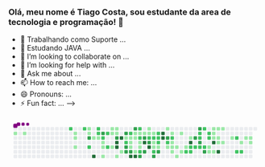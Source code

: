 ### Olá, meu nome é Tiago Costa, sou estudante da area de tecnologia e programação! 👋


- 🔭 Trabalhando como Suporte ...
- 🌱 Estudando JAVA ...
- 👯 I’m looking to collaborate on ...
- 🤔 I’m looking for help with ...
- 💬 Ask me about ...
- 📫 How to reach me: ...
- 😄 Pronouns: ...
- ⚡ Fun fact: ...
-->


<svg viewBox="-16 -32 880 192" width="880" height="192" xmlns="http://www.w3.org/2000/svg"><style>@keyframes c0{.36%{fill:var(--c1)}.38%,to{fill:var(--ce)}}@keyframes c1{.73%{fill:var(--c1)}.75%,to{fill:var(--ce)}}@keyframes c2{66.22%{fill:var(--c2)}66.24%,to{fill:var(--ce)}}@keyframes c3{2.77%{fill:var(--c1)}2.79%,to{fill:var(--ce)}}@keyframes c4{2.96%{fill:var(--c1)}2.98%,to{fill:var(--ce)}}@keyframes c5{3.33%{fill:var(--c1)}3.35%,to{fill:var(--ce)}}@keyframes c6{65.67%{fill:var(--c2)}65.69%,to{fill:var(--ce)}}@keyframes c7{9.45%{fill:var(--c1)}9.47%,to{fill:var(--ce)}}@keyframes c8{9.64%{fill:var(--c1)}9.66%,to{fill:var(--ce)}}@keyframes c9{76.98%{fill:var(--c3)}77%,to{fill:var(--ce)}}@keyframes ca{67.71%{fill:var(--c2)}67.73%,to{fill:var(--ce)}}@keyframes cb{4.44%{fill:var(--c1)}4.46%,to{fill:var(--ce)}}@keyframes cc{95.35%{fill:var(--c4)}95.37%,to{fill:var(--ce)}}@keyframes cd{65.11%{fill:var(--c2)}65.13%,to{fill:var(--ce)}}@keyframes ce{64.93%{fill:var(--c2)}64.95%,to{fill:var(--ce)}}@keyframes cf{4.63%{fill:var(--c1)}4.65%,to{fill:var(--ce)}}@keyframes cg{76.24%{fill:var(--c3)}76.26%,to{fill:var(--ce)}}@keyframes ch{64.55%{fill:var(--c2)}64.57%,to{fill:var(--ce)}}@keyframes ci{5%{fill:var(--c1)}5.02%,to{fill:var(--ce)}}@keyframes cj{5.18%{fill:var(--c1)}5.2%,to{fill:var(--ce)}}@keyframes ck{5.56%{fill:var(--c1)}5.58%,to{fill:var(--ce)}}@keyframes cl{64.18%{fill:var(--c2)}64.2%,to{fill:var(--ce)}}@keyframes cm{68.45%{fill:var(--c2)}68.47%,to{fill:var(--ce)}}@keyframes cn{8.15%{fill:var(--c1)}8.17%,to{fill:var(--ce)}}@keyframes co{7.6%{fill:var(--c1)}7.62%,to{fill:var(--ce)}}@keyframes cp{7.04%{fill:var(--c1)}7.06%,to{fill:var(--ce)}}@keyframes cq{7.97%{fill:var(--c1)}7.99%,to{fill:var(--ce)}}@keyframes cr{7.78%{fill:var(--c1)}7.8%,to{fill:var(--ce)}}@keyframes cs{69.19%{fill:var(--c3)}69.21%,to{fill:var(--ce)}}@keyframes ct{93.13%{fill:var(--c4)}93.15%,to{fill:var(--ce)}}@keyframes cu{92.94%{fill:var(--c4)}92.96%,to{fill:var(--ce)}}@keyframes cv{6.11%{fill:var(--c1)}6.13%,to{fill:var(--ce)}}@keyframes cw{93.5%{fill:var(--c4)}93.52%,to{fill:var(--ce)}}@keyframes cx{6.48%{fill:var(--c1)}6.5%,to{fill:var(--ce)}}@keyframes cy{69.75%{fill:var(--c3)}69.77%,to{fill:var(--ce)}}@keyframes cz{42.11%{fill:var(--c1)}42.13%,to{fill:var(--ce)}}@keyframes c10{42.29%{fill:var(--c2)}42.31%,to{fill:var(--ce)}}@keyframes c11{74.76%{fill:var(--c3)}74.78%,to{fill:var(--ce)}}@keyframes c12{74.57%{fill:var(--c3)}74.59%,to{fill:var(--ce)}}@keyframes c13{42.85%{fill:var(--c2)}42.87%,to{fill:var(--ce)}}@keyframes c14{30.79%{fill:var(--c1)}30.81%,to{fill:var(--ce)}}@keyframes c15{30.97%{fill:var(--c1)}30.99%,to{fill:var(--ce)}}@keyframes c16{31.9%{fill:var(--c1)}31.92%,to{fill:var(--ce)}}@keyframes c17{74.39%{fill:var(--c3)}74.41%,to{fill:var(--ce)}}@keyframes c18{92.01%{fill:var(--c4)}92.03%,to{fill:var(--ce)}}@keyframes c19{70.31%{fill:var(--c3)}70.33%,to{fill:var(--ce)}}@keyframes c1a{30.42%{fill:var(--c1)}30.44%,to{fill:var(--ce)}}@keyframes c1b{30.6%{fill:var(--c1)}30.62%,to{fill:var(--ce)}}@keyframes c1c{40.81%{fill:var(--c1)}40.83%,to{fill:var(--ce)}}@keyframes c1d{91.83%{fill:var(--c4)}91.85%,to{fill:var(--ce)}}@keyframes c1e{43.4%{fill:var(--c2)}43.42%,to{fill:var(--ce)}}@keyframes c1f{30.23%{fill:var(--c1)}30.25%,to{fill:var(--ce)}}@keyframes c1g{45.63%{fill:var(--c2)}45.65%,to{fill:var(--ce)}}@keyframes c1h{31.34%{fill:var(--c1)}31.36%,to{fill:var(--ce)}}@keyframes c1i{31.53%{fill:var(--c1)}31.55%,to{fill:var(--ce)}}@keyframes c1j{40.99%{fill:var(--c2)}41.01%,to{fill:var(--ce)}}@keyframes c1k{73.46%{fill:var(--c3)}73.48%,to{fill:var(--ce)}}@keyframes c1l{30.05%{fill:var(--c1)}30.07%,to{fill:var(--ce)}}@keyframes c1m{71.05%{fill:var(--c3)}71.07%,to{fill:var(--ce)}}@keyframes c1n{90.53%{fill:var(--c4)}90.55%,to{fill:var(--ce)}}@keyframes c1o{73.09%{fill:var(--c3)}73.11%,to{fill:var(--ce)}}@keyframes c1p{12.61%{fill:var(--c1)}12.63%,to{fill:var(--ce)}}@keyframes c1q{12.79%{fill:var(--c1)}12.81%,to{fill:var(--ce)}}@keyframes c1r{44.15%{fill:var(--c2)}44.17%,to{fill:var(--ce)}}@keyframes c1s{71.42%{fill:var(--c3)}71.44%,to{fill:var(--ce)}}@keyframes c1t{90.9%{fill:var(--c4)}90.92%,to{fill:var(--ce)}}@keyframes c1u{12.98%{fill:var(--c1)}13%,to{fill:var(--ce)}}@keyframes c1v{44.33%{fill:var(--c2)}44.35%,to{fill:var(--ce)}}@keyframes c1w{36.35%{fill:var(--c1)}36.37%,to{fill:var(--ce)}}@keyframes c1x{36.17%{fill:var(--c1)}36.19%,to{fill:var(--ce)}}@keyframes c1y{47.49%{fill:var(--c2)}47.51%,to{fill:var(--ce)}}@keyframes c1z{72.53%{fill:var(--c3)}72.55%,to{fill:var(--ce)}}@keyframes c20{44.7%{fill:var(--c2)}44.72%,to{fill:var(--ce)}}@keyframes c21{44.52%{fill:var(--c2)}44.54%,to{fill:var(--ce)}}@keyframes c22{36.54%{fill:var(--c2)}36.56%,to{fill:var(--ce)}}@keyframes c23{35.98%{fill:var(--c1)}36%,to{fill:var(--ce)}}@keyframes c24{72.16%{fill:var(--c3)}72.18%,to{fill:var(--ce)}}@keyframes c25{89.41%{fill:var(--c4)}89.43%,to{fill:var(--ce)}}@keyframes c26{89.23%{fill:var(--c4)}89.25%,to{fill:var(--ce)}}@keyframes c27{13.72%{fill:var(--c1)}13.74%,to{fill:var(--ce)}}@keyframes c28{80.88%{fill:var(--c3)}80.9%,to{fill:var(--ce)}}@keyframes c29{49.53%{fill:var(--c2)}49.55%,to{fill:var(--ce)}}@keyframes c2a{17.8%{fill:var(--c1)}17.82%,to{fill:var(--ce)}}@keyframes c2b{14.09%{fill:var(--c1)}14.11%,to{fill:var(--ce)}}@keyframes c2c{49.9%{fill:var(--c2)}49.92%,to{fill:var(--ce)}}@keyframes c2d{16.32%{fill:var(--c1)}16.34%,to{fill:var(--ce)}}@keyframes c2e{16.13%{fill:var(--c1)}16.15%,to{fill:var(--ce)}}@keyframes c2f{17.43%{fill:var(--c1)}17.45%,to{fill:var(--ce)}}@keyframes c2g{15.95%{fill:var(--c1)}15.97%,to{fill:var(--ce)}}@keyframes c2h{18.54%{fill:var(--c1)}18.56%,to{fill:var(--ce)}}@keyframes c2i{14.46%{fill:var(--c1)}14.48%,to{fill:var(--ce)}}@keyframes c2j{17.06%{fill:var(--c1)}17.08%,to{fill:var(--ce)}}@keyframes c2k{15.57%{fill:var(--c1)}15.59%,to{fill:var(--ce)}}@keyframes c2l{54.72%{fill:var(--c2)}54.74%,to{fill:var(--ce)}}@keyframes c2m{15.02%{fill:var(--c1)}15.04%,to{fill:var(--ce)}}@keyframes c2n{84.96%{fill:var(--c4)}84.98%,to{fill:var(--ce)}}@keyframes c2o{51.01%{fill:var(--c2)}51.03%,to{fill:var(--ce)}}@keyframes c2p{54.54%{fill:var(--c2)}54.56%,to{fill:var(--ce)}}@keyframes c2q{81.99%{fill:var(--c3)}82.01%,to{fill:var(--ce)}}@keyframes c2r{51.2%{fill:var(--c2)}51.22%,to{fill:var(--ce)}}@keyframes c2s{84.03%{fill:var(--c3)}84.05%,to{fill:var(--ce)}}@keyframes c2t{53.05%{fill:var(--c2)}53.07%,to{fill:var(--ce)}}@keyframes c2u{53.24%{fill:var(--c2)}53.26%,to{fill:var(--ce)}}@keyframes c2v{82.36%{fill:var(--c3)}82.38%,to{fill:var(--ce)}}@keyframes c2w{51.38%{fill:var(--c2)}51.4%,to{fill:var(--ce)}}@keyframes c2x{52.68%{fill:var(--c2)}52.7%,to{fill:var(--ce)}}@keyframes c2y{51.57%{fill:var(--c2)}51.59%,to{fill:var(--ce)}}@keyframes c2z{82.92%{fill:var(--c3)}82.94%,to{fill:var(--ce)}}@keyframes c30{52.31%{fill:var(--c2)}52.33%,to{fill:var(--ce)}}@keyframes c31{52.12%{fill:var(--c2)}52.14%,to{fill:var(--ce)}}@keyframes c32{20.58%{fill:var(--c1)}20.6%,to{fill:var(--ce)}}@keyframes c33{20.03%{fill:var(--c1)}20.05%,to{fill:var(--ce)}}@keyframes c34{22.62%{fill:var(--c1)}22.64%,to{fill:var(--ce)}}@keyframes c35{22.44%{fill:var(--c1)}22.46%,to{fill:var(--ce)}}@keyframes c36{22.25%{fill:var(--c1)}22.27%,to{fill:var(--ce)}}@keyframes c37{85.89%{fill:var(--c4)}85.91%,to{fill:var(--ce)}}@keyframes c38{20.21%{fill:var(--c1)}20.23%,to{fill:var(--ce)}}@keyframes c39{22.81%{fill:var(--c1)}22.83%,to{fill:var(--ce)}}@keyframes c3a{22.07%{fill:var(--c1)}22.09%,to{fill:var(--ce)}}@keyframes c3b{21.51%{fill:var(--c1)}21.53%,to{fill:var(--ce)}}@keyframes c3c{86.45%{fill:var(--c4)}86.47%,to{fill:var(--ce)}}@keyframes c3d{23%{fill:var(--c1)}23.02%,to{fill:var(--ce)}}@keyframes c3e{21.7%{fill:var(--c1)}21.72%,to{fill:var(--ce)}}@keyframes c3f{23.74%{fill:var(--c1)}23.76%,to{fill:var(--ce)}}@keyframes c3g{58.06%{fill:var(--c2)}58.08%,to{fill:var(--ce)}}@keyframes c3h{57.13%{fill:var(--c2)}57.15%,to{fill:var(--ce)}}@keyframes c3i{24.29%{fill:var(--c1)}24.31%,to{fill:var(--ce)}}@keyframes c3j{57.32%{fill:var(--c2)}57.34%,to{fill:var(--ce)}}@keyframes c3k{25.04%{fill:var(--c1)}25.06%,to{fill:var(--ce)}}@keyframes c3l{24.85%{fill:var(--c1)}24.87%,to{fill:var(--ce)}}@keyframes c3m{24.67%{fill:var(--c1)}24.69%,to{fill:var(--ce)}}@keyframes u0{.36%{transform:scale(0,1)}.38%,.73%{transform:scale(.02,1)}.75%,2.77%{transform:scale(.03,1)}2.79%,2.96%{transform:scale(.05,1)}2.98%,3.33%{transform:scale(.06,1)}3.35%,4.44%{transform:scale(.08,1)}4.46%,4.63%{transform:scale(.1,1)}4.65%,5%{transform:scale(.11,1)}5.02%,5.18%{transform:scale(.13,1)}5.2%,5.56%{transform:scale(.15,1)}5.58%,6.11%{transform:scale(.16,1)}6.13%,6.48%{transform:scale(.18,1)}6.5%,7.04%{transform:scale(.19,1)}7.06%,7.6%{transform:scale(.21,1)}7.62%,7.78%{transform:scale(.23,1)}7.8%,7.97%{transform:scale(.24,1)}7.99%,8.15%{transform:scale(.26,1)}8.17%,9.45%{transform:scale(.27,1)}9.47%,9.64%{transform:scale(.29,1)}12.61%,9.66%{transform:scale(.31,1)}12.63%,12.79%{transform:scale(.32,1)}12.81%,12.98%{transform:scale(.34,1)}13%,13.72%{transform:scale(.35,1)}13.74%,14.09%{transform:scale(.37,1)}14.11%,14.46%{transform:scale(.39,1)}14.48%,15.02%{transform:scale(.4,1)}15.04%,15.57%{transform:scale(.42,1)}15.59%,15.95%{transform:scale(.44,1)}15.97%,16.13%{transform:scale(.45,1)}16.15%,16.32%{transform:scale(.47,1)}16.34%,17.06%{transform:scale(.48,1)}17.08%,17.43%{transform:scale(.5,1)}17.45%,17.8%{transform:scale(.52,1)}17.82%,18.54%{transform:scale(.53,1)}18.56%,20.03%{transform:scale(.55,1)}20.05%,20.21%{transform:scale(.56,1)}20.23%,20.58%{transform:scale(.58,1)}20.6%,21.51%{transform:scale(.6,1)}21.53%,21.7%{transform:scale(.61,1)}21.72%,22.07%{transform:scale(.63,1)}22.09%,22.25%{transform:scale(.65,1)}22.27%,22.44%{transform:scale(.66,1)}22.46%,22.62%{transform:scale(.68,1)}22.64%,22.81%{transform:scale(.69,1)}22.83%,23%{transform:scale(.71,1)}23.02%,23.74%{transform:scale(.73,1)}23.76%,24.29%{transform:scale(.74,1)}24.31%,24.67%{transform:scale(.76,1)}24.69%,24.85%{transform:scale(.77,1)}24.87%,25.04%{transform:scale(.79,1)}25.06%,30.05%{transform:scale(.81,1)}30.07%,30.23%{transform:scale(.82,1)}30.25%,30.42%{transform:scale(.84,1)}30.44%,30.6%{transform:scale(.85,1)}30.62%,30.79%{transform:scale(.87,1)}30.81%,30.97%{transform:scale(.89,1)}30.99%,31.34%{transform:scale(.9,1)}31.36%,31.53%{transform:scale(.92,1)}31.55%,31.9%{transform:scale(.94,1)}31.92%,35.98%{transform:scale(.95,1)}36%,36.17%{transform:scale(.97,1)}36.19%,36.35%{transform:scale(.98,1)}36.37%,to{transform:scale(1,1)}}@keyframes u1{36.54%{transform:scale(0,1)}36.56%,to{transform:scale(1,1)}}@keyframes u2{40.81%{transform:scale(0,1)}40.83%,to{transform:scale(1,1)}}@keyframes u3{40.99%{transform:scale(0,1)}41.01%,to{transform:scale(1,1)}}@keyframes u4{42.11%{transform:scale(0,1)}42.13%,to{transform:scale(1,1)}}@keyframes u5{42.29%{transform:scale(0,1)}42.31%,42.85%{transform:scale(.03,1)}42.87%,43.4%{transform:scale(.06,1)}43.42%,44.15%{transform:scale(.09,1)}44.17%,44.33%{transform:scale(.12,1)}44.35%,44.52%{transform:scale(.15,1)}44.54%,44.7%{transform:scale(.18,1)}44.72%,45.63%{transform:scale(.21,1)}45.65%,47.49%{transform:scale(.24,1)}47.51%,49.53%{transform:scale(.27,1)}49.55%,49.9%{transform:scale(.3,1)}49.92%,51.01%{transform:scale(.33,1)}51.03%,51.2%{transform:scale(.36,1)}51.22%,51.38%{transform:scale(.39,1)}51.4%,51.57%{transform:scale(.42,1)}51.59%,52.12%{transform:scale(.45,1)}52.14%,52.31%{transform:scale(.48,1)}52.33%,52.68%{transform:scale(.52,1)}52.7%,53.05%{transform:scale(.55,1)}53.07%,53.24%{transform:scale(.58,1)}53.26%,54.54%{transform:scale(.61,1)}54.56%,54.72%{transform:scale(.64,1)}54.74%,57.13%{transform:scale(.67,1)}57.15%,57.32%{transform:scale(.7,1)}57.34%,58.06%{transform:scale(.73,1)}58.08%,64.18%{transform:scale(.76,1)}64.2%,64.55%{transform:scale(.79,1)}64.57%,64.93%{transform:scale(.82,1)}64.95%,65.11%{transform:scale(.85,1)}65.13%,65.67%{transform:scale(.88,1)}65.69%,66.22%{transform:scale(.91,1)}66.24%,67.71%{transform:scale(.94,1)}67.73%,68.45%{transform:scale(.97,1)}68.47%,to{transform:scale(1,1)}}@keyframes u6{69.19%{transform:scale(0,1)}69.21%,69.75%{transform:scale(.05,1)}69.77%,70.31%{transform:scale(.11,1)}70.33%,71.05%{transform:scale(.16,1)}71.07%,71.42%{transform:scale(.21,1)}71.44%,72.16%{transform:scale(.26,1)}72.18%,72.53%{transform:scale(.32,1)}72.55%,73.09%{transform:scale(.37,1)}73.11%,73.46%{transform:scale(.42,1)}73.48%,74.39%{transform:scale(.47,1)}74.41%,74.57%{transform:scale(.53,1)}74.59%,74.76%{transform:scale(.58,1)}74.78%,76.24%{transform:scale(.63,1)}76.26%,76.98%{transform:scale(.68,1)}77%,80.88%{transform:scale(.74,1)}80.9%,81.99%{transform:scale(.79,1)}82.01%,82.36%{transform:scale(.84,1)}82.38%,82.92%{transform:scale(.89,1)}82.94%,84.03%{transform:scale(.95,1)}84.05%,to{transform:scale(1,1)}}@keyframes u7{84.96%{transform:scale(0,1)}84.98%,85.89%{transform:scale(.08,1)}85.91%,86.45%{transform:scale(.15,1)}86.47%,89.23%{transform:scale(.23,1)}89.25%,89.41%{transform:scale(.31,1)}89.43%,90.53%{transform:scale(.38,1)}90.55%,90.9%{transform:scale(.46,1)}90.92%,91.83%{transform:scale(.54,1)}91.85%,92.01%{transform:scale(.62,1)}92.03%,92.94%{transform:scale(.69,1)}92.96%,93.13%{transform:scale(.77,1)}93.15%,93.5%{transform:scale(.85,1)}93.52%,95.35%{transform:scale(.92,1)}95.37%,to{transform:scale(1,1)}}@keyframes s0{0%,99.81%{transform:translate(0,-16px)}.37%{transform:translate(0,16px)}2.78%{transform:translate(208px,16px)}3.34%{transform:translate(208px,64px)}3.71%{transform:translate(240px,64px)}3.9%,67.35%{transform:translate(240px,48px)}4.27%{transform:translate(272px,48px)}4.45%,94.62%{transform:translate(272px,32px)}4.64%,64.75%{transform:translate(288px,32px)}4.82%{transform:translate(288px,48px)}5.01%{transform:translate(304px,48px)}5.57%{transform:translate(304px,96px)}6.31%{transform:translate(368px,96px)}6.49%{transform:translate(368px,80px)}6.86%{transform:translate(336px,80px)}7.61%{transform:translate(336px,16px)}69.39%,7.79%,78.29%{transform:translate(352px,16px)}7.98%{transform:translate(352px,0)}8.16%{transform:translate(336px,0)}8.35%{transform:translate(336px,-16px)}9.28%{transform:translate(256px,-16px)}76.81%,9.65%{transform:translate(256px,16px)}9.83%{transform:translate(272px,16px)}10.2%{transform:translate(272px,-16px)}12.43%{transform:translate(464px,-16px)}12.8%,33.21%{transform:translate(464px,16px)}12.99%,39.33%,46.75%{transform:translate(480px,16px)}13.17%,39.15%{transform:translate(480px,0)}13.91%,38.4%{transform:translate(544px,0)}14.1%,38.22%{transform:translate(544px,16px)}14.84%{transform:translate(608px,16px)}15.03%{transform:translate(608px,32px)}15.21%,50.46%{transform:translate(592px,32px)}15.58%,50.83%,54.92%{transform:translate(592px,64px)}16.14%,17.63%{transform:translate(544px,64px)}16.33%,49.72%{transform:translate(544px,48px)}16.7%{transform:translate(576px,48px)}17.07%{transform:translate(576px,80px)}17.44%{transform:translate(544px,80px)}17.81%{transform:translate(528px,64px)}18%{transform:translate(528px,80px)}18.37%{transform:translate(560px,80px)}18.55%{transform:translate(560px,96px)}19.85%{transform:translate(672px,96px)}20.04%,20.78%{transform:translate(672px,80px)}20.22%,20.96%,86.64%{transform:translate(688px,80px)}20.41%,21.15%{transform:translate(688px,64px)}20.59%,51.76%{transform:translate(672px,64px)}21.34%{transform:translate(704px,64px)}21.52%,86.09%{transform:translate(704px,48px)}21.71%{transform:translate(720px,48px)}21.89%{transform:translate(720px,32px)}22.26%,87.2%{transform:translate(688px,32px)}22.63%{transform:translate(688px,0)}23.38%{transform:translate(752px,0)}23.93%{transform:translate(752px,48px)}24.68%{transform:translate(816px,48px)}24.86%{transform:translate(816px,32px)}25.05%{transform:translate(800px,32px)}25.6%{transform:translate(800px,-16px)}29.68%{transform:translate(448px,-16px)}30.06%,90.17%{transform:translate(448px,16px)}30.43%,32.65%,40.07%,46.01%,70.13%{transform:translate(416px,16px)}30.61%,32.47%,45.83%{transform:translate(416px,32px)}30.8%,32.28%,41.93%{transform:translate(400px,32px)}30.98%,42.49%{transform:translate(400px,48px)}31.35%{transform:translate(432px,48px)}31.54%,41.19%{transform:translate(432px,64px)}31.91%,41.56%,92.39%{transform:translate(400px,64px)}33.4%,43.78%{transform:translate(464px,0)}34.51%{transform:translate(560px,0)}35.25%,37.48%{transform:translate(560px,64px)}36.18%{transform:translate(480px,64px)}36.36%{transform:translate(480px,48px)}36.55%,71.8%{transform:translate(496px,48px)}36.73%{transform:translate(496px,64px)}38.03%{transform:translate(560px,16px)}40.82%{transform:translate(416px,80px)}41%,73.28%{transform:translate(432px,80px)}42.12%{transform:translate(384px,32px)}42.3%{transform:translate(384px,48px)}42.86%{transform:translate(400px,16px)}43.23%,45.45%{transform:translate(432px,16px)}43.41%{transform:translate(432px,0)}44.16%,71.24%{transform:translate(464px,32px)}44.53%{transform:translate(496px,32px)}44.71%,79.96%{transform:translate(496px,16px)}45.64%{transform:translate(432px,32px)}47.5%,72.36%{transform:translate(480px,80px)}47.68%,72.91%{transform:translate(464px,80px)}48.05%{transform:translate(464px,112px)}48.79%{transform:translate(528px,112px)}49.54%{transform:translate(528px,48px)}49.91%{transform:translate(544px,32px)}52.5%{transform:translate(672px,0)}52.69%{transform:translate(656px,0)}52.88%{transform:translate(656px,16px)}53.06%{transform:translate(640px,16px)}53.25%,82.19%{transform:translate(640px,32px)}53.43%{transform:translate(656px,32px)}53.8%{transform:translate(656px,64px)}54.36%{transform:translate(608px,64px)}54.55%{transform:translate(608px,80px)}54.73%{transform:translate(592px,80px)}56.96%{transform:translate(768px,64px)}57.14%{transform:translate(768px,80px)}57.33%{transform:translate(784px,80px)}57.88%{transform:translate(784px,32px)}58.07%{transform:translate(768px,32px)}58.63%{transform:translate(768px,-16px)}63.82%{transform:translate(320px,-16px)}64.38%{transform:translate(320px,32px)}65.12%{transform:translate(288px,0)}66.23%{transform:translate(192px,0)}66.42%{transform:translate(192px,16px)}66.98%{transform:translate(240px,16px)}67.53%{transform:translate(256px,48px)}67.72%{transform:translate(256px,64px)}68.65%{transform:translate(336px,64px)}69.02%{transform:translate(336px,32px)}69.2%,78.11%{transform:translate(352px,32px)}70.32%{transform:translate(416px,0)}70.69%{transform:translate(448px,0)}71.06%{transform:translate(448px,32px)}71.43%,90.72%{transform:translate(464px,48px)}72.17%{transform:translate(496px,80px)}72.54%{transform:translate(480px,96px)}72.73%{transform:translate(464px,96px)}73.47%{transform:translate(432px,96px)}73.65%{transform:translate(448px,96px)}73.84%{transform:translate(448px,80px)}74.58%{transform:translate(384px,80px)}75.32%{transform:translate(384px,16px)}76.99%{transform:translate(256px,32px)}80.15%{transform:translate(496px,0)}80.52%{transform:translate(528px,0)}80.89%{transform:translate(528px,32px)}82.37%{transform:translate(640px,48px)}82.56%{transform:translate(656px,48px)}82.93%{transform:translate(656px,80px)}83.12%{transform:translate(640px,80px)}84.04%{transform:translate(640px,0)}84.42%{transform:translate(608px,0)}84.97%{transform:translate(608px,48px)}86.46%{transform:translate(704px,80px)}89.24%{transform:translate(512px,32px)}89.42%{transform:translate(512px,16px)}90.54%{transform:translate(448px,48px)}90.91%{transform:translate(464px,64px)}91.47%{transform:translate(416px,64px)}91.84%{transform:translate(416px,96px)}92.02%{transform:translate(400px,96px)}92.95%{transform:translate(352px,64px)}93.14%{transform:translate(352px,48px)}93.32%{transform:translate(368px,48px)}93.51%{transform:translate(368px,32px)}95.36%{transform:translate(272px,96px)}95.92%{transform:translate(224px,96px)}96.47%{transform:translate(224px,48px)}97.22%{transform:translate(160px,48px)}97.4%{transform:translate(160px,32px)}98.14%{transform:translate(96px,32px)}98.33%{transform:translate(96px,16px)}98.52%{transform:translate(80px,16px)}98.89%{transform:translate(80px,-16px)}}@keyframes s1{0%,99.81%{transform:translate(16px,-16px)}.19%{transform:translate(0,-16px)}.56%{transform:translate(0,16px)}2.97%{transform:translate(208px,16px)}3.53%{transform:translate(208px,64px)}3.9%{transform:translate(240px,64px)}4.08%,67.53%{transform:translate(240px,48px)}4.45%{transform:translate(272px,48px)}4.64%,94.81%{transform:translate(272px,32px)}4.82%,64.94%{transform:translate(288px,32px)}5.01%{transform:translate(288px,48px)}5.19%{transform:translate(304px,48px)}5.75%{transform:translate(304px,96px)}6.49%{transform:translate(368px,96px)}6.68%{transform:translate(368px,80px)}7.05%{transform:translate(336px,80px)}7.79%{transform:translate(336px,16px)}69.57%,7.98%,78.48%{transform:translate(352px,16px)}8.16%{transform:translate(352px,0)}8.35%{transform:translate(336px,0)}8.53%{transform:translate(336px,-16px)}9.46%{transform:translate(256px,-16px)}76.99%,9.83%{transform:translate(256px,16px)}10.02%{transform:translate(272px,16px)}10.39%{transform:translate(272px,-16px)}12.62%{transform:translate(464px,-16px)}12.99%,33.4%{transform:translate(464px,16px)}13.17%,39.52%,46.94%{transform:translate(480px,16px)}13.36%,39.33%{transform:translate(480px,0)}14.1%,38.59%{transform:translate(544px,0)}14.29%,38.4%{transform:translate(544px,16px)}15.03%{transform:translate(608px,16px)}15.21%{transform:translate(608px,32px)}15.4%,50.65%{transform:translate(592px,32px)}15.77%,51.02%,55.1%{transform:translate(592px,64px)}16.33%,17.81%{transform:translate(544px,64px)}16.51%,49.91%{transform:translate(544px,48px)}16.88%{transform:translate(576px,48px)}17.25%{transform:translate(576px,80px)}17.63%{transform:translate(544px,80px)}18%{transform:translate(528px,64px)}18.18%{transform:translate(528px,80px)}18.55%{transform:translate(560px,80px)}18.74%{transform:translate(560px,96px)}20.04%{transform:translate(672px,96px)}20.22%,20.96%{transform:translate(672px,80px)}20.41%,21.15%,86.83%{transform:translate(688px,80px)}20.59%,21.34%{transform:translate(688px,64px)}20.78%,51.95%{transform:translate(672px,64px)}21.52%{transform:translate(704px,64px)}21.71%,86.27%{transform:translate(704px,48px)}21.89%{transform:translate(720px,48px)}22.08%{transform:translate(720px,32px)}22.45%,87.38%{transform:translate(688px,32px)}22.82%{transform:translate(688px,0)}23.56%{transform:translate(752px,0)}24.12%{transform:translate(752px,48px)}24.86%{transform:translate(816px,48px)}25.05%{transform:translate(816px,32px)}25.23%{transform:translate(800px,32px)}25.79%{transform:translate(800px,-16px)}29.87%{transform:translate(448px,-16px)}30.24%,90.35%{transform:translate(448px,16px)}30.61%,32.84%,40.26%,46.2%,70.32%{transform:translate(416px,16px)}30.8%,32.65%,46.01%{transform:translate(416px,32px)}30.98%,32.47%,42.12%{transform:translate(400px,32px)}31.17%,42.67%{transform:translate(400px,48px)}31.54%{transform:translate(432px,48px)}31.73%,41.37%{transform:translate(432px,64px)}32.1%,41.74%,92.58%{transform:translate(400px,64px)}33.58%,43.97%{transform:translate(464px,0)}34.69%{transform:translate(560px,0)}35.44%,37.66%{transform:translate(560px,64px)}36.36%{transform:translate(480px,64px)}36.55%{transform:translate(480px,48px)}36.73%,71.99%{transform:translate(496px,48px)}36.92%{transform:translate(496px,64px)}38.22%{transform:translate(560px,16px)}41%{transform:translate(416px,80px)}41.19%,73.47%{transform:translate(432px,80px)}42.3%{transform:translate(384px,32px)}42.49%{transform:translate(384px,48px)}43.04%{transform:translate(400px,16px)}43.41%,45.64%{transform:translate(432px,16px)}43.6%{transform:translate(432px,0)}44.34%,71.43%{transform:translate(464px,32px)}44.71%{transform:translate(496px,32px)}44.9%,80.15%{transform:translate(496px,16px)}45.83%{transform:translate(432px,32px)}47.68%,72.54%{transform:translate(480px,80px)}47.87%,73.1%{transform:translate(464px,80px)}48.24%{transform:translate(464px,112px)}48.98%{transform:translate(528px,112px)}49.72%{transform:translate(528px,48px)}50.09%{transform:translate(544px,32px)}52.69%{transform:translate(672px,0)}52.88%{transform:translate(656px,0)}53.06%{transform:translate(656px,16px)}53.25%{transform:translate(640px,16px)}53.43%,82.37%{transform:translate(640px,32px)}53.62%{transform:translate(656px,32px)}53.99%{transform:translate(656px,64px)}54.55%{transform:translate(608px,64px)}54.73%{transform:translate(608px,80px)}54.92%{transform:translate(592px,80px)}57.14%{transform:translate(768px,64px)}57.33%{transform:translate(768px,80px)}57.51%{transform:translate(784px,80px)}58.07%{transform:translate(784px,32px)}58.26%{transform:translate(768px,32px)}58.81%{transform:translate(768px,-16px)}64.01%{transform:translate(320px,-16px)}64.56%{transform:translate(320px,32px)}65.31%{transform:translate(288px,0)}66.42%{transform:translate(192px,0)}66.6%{transform:translate(192px,16px)}67.16%{transform:translate(240px,16px)}67.72%{transform:translate(256px,48px)}67.9%{transform:translate(256px,64px)}68.83%{transform:translate(336px,64px)}69.2%{transform:translate(336px,32px)}69.39%,78.29%{transform:translate(352px,32px)}70.5%{transform:translate(416px,0)}70.87%{transform:translate(448px,0)}71.24%{transform:translate(448px,32px)}71.61%,90.91%{transform:translate(464px,48px)}72.36%{transform:translate(496px,80px)}72.73%{transform:translate(480px,96px)}72.91%{transform:translate(464px,96px)}73.65%{transform:translate(432px,96px)}73.84%{transform:translate(448px,96px)}74.03%{transform:translate(448px,80px)}74.77%{transform:translate(384px,80px)}75.51%{transform:translate(384px,16px)}77.18%{transform:translate(256px,32px)}80.33%{transform:translate(496px,0)}80.71%{transform:translate(528px,0)}81.08%{transform:translate(528px,32px)}82.56%{transform:translate(640px,48px)}82.75%{transform:translate(656px,48px)}83.12%{transform:translate(656px,80px)}83.3%{transform:translate(640px,80px)}84.23%{transform:translate(640px,0)}84.6%{transform:translate(608px,0)}85.16%{transform:translate(608px,48px)}86.64%{transform:translate(704px,80px)}89.42%{transform:translate(512px,32px)}89.61%{transform:translate(512px,16px)}90.72%{transform:translate(448px,48px)}91.09%{transform:translate(464px,64px)}91.65%{transform:translate(416px,64px)}92.02%{transform:translate(416px,96px)}92.21%{transform:translate(400px,96px)}93.14%{transform:translate(352px,64px)}93.32%{transform:translate(352px,48px)}93.51%{transform:translate(368px,48px)}93.69%{transform:translate(368px,32px)}95.55%{transform:translate(272px,96px)}96.1%{transform:translate(224px,96px)}96.66%{transform:translate(224px,48px)}97.4%{transform:translate(160px,48px)}97.59%{transform:translate(160px,32px)}98.33%{transform:translate(96px,32px)}98.52%{transform:translate(96px,16px)}98.7%{transform:translate(80px,16px)}99.07%{transform:translate(80px,-16px)}}@keyframes s2{0%,99.81%{transform:translate(32px,-16px)}.37%{transform:translate(0,-16px)}.74%{transform:translate(0,16px)}3.15%{transform:translate(208px,16px)}3.71%{transform:translate(208px,64px)}4.08%{transform:translate(240px,64px)}4.27%,67.72%{transform:translate(240px,48px)}4.64%{transform:translate(272px,48px)}4.82%,94.99%{transform:translate(272px,32px)}5.01%,65.12%{transform:translate(288px,32px)}5.19%{transform:translate(288px,48px)}5.38%{transform:translate(304px,48px)}5.94%{transform:translate(304px,96px)}6.68%{transform:translate(368px,96px)}6.86%{transform:translate(368px,80px)}7.24%{transform:translate(336px,80px)}7.98%{transform:translate(336px,16px)}69.76%,78.66%,8.16%{transform:translate(352px,16px)}8.35%{transform:translate(352px,0)}8.53%{transform:translate(336px,0)}8.72%{transform:translate(336px,-16px)}9.65%{transform:translate(256px,-16px)}10.02%,77.18%{transform:translate(256px,16px)}10.2%{transform:translate(272px,16px)}10.58%{transform:translate(272px,-16px)}12.8%{transform:translate(464px,-16px)}13.17%,33.58%{transform:translate(464px,16px)}13.36%,39.7%,47.12%{transform:translate(480px,16px)}13.54%,39.52%{transform:translate(480px,0)}14.29%,38.78%{transform:translate(544px,0)}14.47%,38.59%{transform:translate(544px,16px)}15.21%{transform:translate(608px,16px)}15.4%{transform:translate(608px,32px)}15.58%,50.83%{transform:translate(592px,32px)}15.96%,51.21%,55.29%{transform:translate(592px,64px)}16.51%,18%{transform:translate(544px,64px)}16.7%,50.09%{transform:translate(544px,48px)}17.07%{transform:translate(576px,48px)}17.44%{transform:translate(576px,80px)}17.81%{transform:translate(544px,80px)}18.18%{transform:translate(528px,64px)}18.37%{transform:translate(528px,80px)}18.74%{transform:translate(560px,80px)}18.92%{transform:translate(560px,96px)}20.22%{transform:translate(672px,96px)}20.41%,21.15%{transform:translate(672px,80px)}20.59%,21.34%,87.01%{transform:translate(688px,80px)}20.78%,21.52%{transform:translate(688px,64px)}20.96%,52.13%{transform:translate(672px,64px)}21.71%{transform:translate(704px,64px)}21.89%,86.46%{transform:translate(704px,48px)}22.08%{transform:translate(720px,48px)}22.26%{transform:translate(720px,32px)}22.63%,87.57%{transform:translate(688px,32px)}23.01%{transform:translate(688px,0)}23.75%{transform:translate(752px,0)}24.3%{transform:translate(752px,48px)}25.05%{transform:translate(816px,48px)}25.23%{transform:translate(816px,32px)}25.42%{transform:translate(800px,32px)}25.97%{transform:translate(800px,-16px)}30.06%{transform:translate(448px,-16px)}30.43%,90.54%{transform:translate(448px,16px)}30.8%,33.02%,40.45%,46.38%,70.5%{transform:translate(416px,16px)}30.98%,32.84%,46.2%{transform:translate(416px,32px)}31.17%,32.65%,42.3%{transform:translate(400px,32px)}31.35%,42.86%{transform:translate(400px,48px)}31.73%{transform:translate(432px,48px)}31.91%,41.56%{transform:translate(432px,64px)}32.28%,41.93%,92.76%{transform:translate(400px,64px)}33.77%,44.16%{transform:translate(464px,0)}34.88%{transform:translate(560px,0)}35.62%,37.85%{transform:translate(560px,64px)}36.55%{transform:translate(480px,64px)}36.73%{transform:translate(480px,48px)}36.92%,72.17%{transform:translate(496px,48px)}37.11%{transform:translate(496px,64px)}38.4%{transform:translate(560px,16px)}41.19%{transform:translate(416px,80px)}41.37%,73.65%{transform:translate(432px,80px)}42.49%{transform:translate(384px,32px)}42.67%{transform:translate(384px,48px)}43.23%{transform:translate(400px,16px)}43.6%,45.83%{transform:translate(432px,16px)}43.78%{transform:translate(432px,0)}44.53%,71.61%{transform:translate(464px,32px)}44.9%{transform:translate(496px,32px)}45.08%,80.33%{transform:translate(496px,16px)}46.01%{transform:translate(432px,32px)}47.87%,72.73%{transform:translate(480px,80px)}48.05%,73.28%{transform:translate(464px,80px)}48.42%{transform:translate(464px,112px)}49.17%{transform:translate(528px,112px)}49.91%{transform:translate(528px,48px)}50.28%{transform:translate(544px,32px)}52.88%{transform:translate(672px,0)}53.06%{transform:translate(656px,0)}53.25%{transform:translate(656px,16px)}53.43%{transform:translate(640px,16px)}53.62%,82.56%{transform:translate(640px,32px)}53.8%{transform:translate(656px,32px)}54.17%{transform:translate(656px,64px)}54.73%{transform:translate(608px,64px)}54.92%{transform:translate(608px,80px)}55.1%{transform:translate(592px,80px)}57.33%{transform:translate(768px,64px)}57.51%{transform:translate(768px,80px)}57.7%{transform:translate(784px,80px)}58.26%{transform:translate(784px,32px)}58.44%{transform:translate(768px,32px)}59%{transform:translate(768px,-16px)}64.19%{transform:translate(320px,-16px)}64.75%{transform:translate(320px,32px)}65.49%{transform:translate(288px,0)}66.6%{transform:translate(192px,0)}66.79%{transform:translate(192px,16px)}67.35%{transform:translate(240px,16px)}67.9%{transform:translate(256px,48px)}68.09%{transform:translate(256px,64px)}69.02%{transform:translate(336px,64px)}69.39%{transform:translate(336px,32px)}69.57%,78.48%{transform:translate(352px,32px)}70.69%{transform:translate(416px,0)}71.06%{transform:translate(448px,0)}71.43%{transform:translate(448px,32px)}71.8%,91.09%{transform:translate(464px,48px)}72.54%{transform:translate(496px,80px)}72.91%{transform:translate(480px,96px)}73.1%{transform:translate(464px,96px)}73.84%{transform:translate(432px,96px)}74.03%{transform:translate(448px,96px)}74.21%{transform:translate(448px,80px)}74.95%{transform:translate(384px,80px)}75.7%{transform:translate(384px,16px)}77.37%{transform:translate(256px,32px)}80.52%{transform:translate(496px,0)}80.89%{transform:translate(528px,0)}81.26%{transform:translate(528px,32px)}82.75%{transform:translate(640px,48px)}82.93%{transform:translate(656px,48px)}83.3%{transform:translate(656px,80px)}83.49%{transform:translate(640px,80px)}84.42%{transform:translate(640px,0)}84.79%{transform:translate(608px,0)}85.34%{transform:translate(608px,48px)}86.83%{transform:translate(704px,80px)}89.61%{transform:translate(512px,32px)}89.8%{transform:translate(512px,16px)}90.91%{transform:translate(448px,48px)}91.28%{transform:translate(464px,64px)}91.84%{transform:translate(416px,64px)}92.21%{transform:translate(416px,96px)}92.39%{transform:translate(400px,96px)}93.32%{transform:translate(352px,64px)}93.51%{transform:translate(352px,48px)}93.69%{transform:translate(368px,48px)}93.88%{transform:translate(368px,32px)}95.73%{transform:translate(272px,96px)}96.29%{transform:translate(224px,96px)}96.85%{transform:translate(224px,48px)}97.59%{transform:translate(160px,48px)}97.77%{transform:translate(160px,32px)}98.52%{transform:translate(96px,32px)}98.7%{transform:translate(96px,16px)}98.89%{transform:translate(80px,16px)}99.26%{transform:translate(80px,-16px)}}@keyframes s3{0%,99.81%{transform:translate(48px,-16px)}.56%{transform:translate(0,-16px)}.93%{transform:translate(0,16px)}3.34%{transform:translate(208px,16px)}3.9%{transform:translate(208px,64px)}4.27%{transform:translate(240px,64px)}4.45%,67.9%{transform:translate(240px,48px)}4.82%{transform:translate(272px,48px)}5.01%,95.18%{transform:translate(272px,32px)}5.19%,65.31%{transform:translate(288px,32px)}5.38%{transform:translate(288px,48px)}5.57%{transform:translate(304px,48px)}6.12%{transform:translate(304px,96px)}6.86%{transform:translate(368px,96px)}7.05%{transform:translate(368px,80px)}7.42%{transform:translate(336px,80px)}8.16%{transform:translate(336px,16px)}69.94%,78.85%,8.35%{transform:translate(352px,16px)}8.53%{transform:translate(352px,0)}8.72%{transform:translate(336px,0)}8.91%{transform:translate(336px,-16px)}9.83%{transform:translate(256px,-16px)}10.2%,77.37%{transform:translate(256px,16px)}10.39%{transform:translate(272px,16px)}10.76%{transform:translate(272px,-16px)}12.99%{transform:translate(464px,-16px)}13.36%,33.77%{transform:translate(464px,16px)}13.54%,39.89%,47.31%{transform:translate(480px,16px)}13.73%,39.7%{transform:translate(480px,0)}14.47%,38.96%{transform:translate(544px,0)}14.66%,38.78%{transform:translate(544px,16px)}15.4%{transform:translate(608px,16px)}15.58%{transform:translate(608px,32px)}15.77%,51.02%{transform:translate(592px,32px)}16.14%,51.39%,55.47%{transform:translate(592px,64px)}16.7%,18.18%{transform:translate(544px,64px)}16.88%,50.28%{transform:translate(544px,48px)}17.25%{transform:translate(576px,48px)}17.63%{transform:translate(576px,80px)}18%{transform:translate(544px,80px)}18.37%{transform:translate(528px,64px)}18.55%{transform:translate(528px,80px)}18.92%{transform:translate(560px,80px)}19.11%{transform:translate(560px,96px)}20.41%{transform:translate(672px,96px)}20.59%,21.34%{transform:translate(672px,80px)}20.78%,21.52%,87.2%{transform:translate(688px,80px)}20.96%,21.71%{transform:translate(688px,64px)}21.15%,52.32%{transform:translate(672px,64px)}21.89%{transform:translate(704px,64px)}22.08%,86.64%{transform:translate(704px,48px)}22.26%{transform:translate(720px,48px)}22.45%{transform:translate(720px,32px)}22.82%,87.76%{transform:translate(688px,32px)}23.19%{transform:translate(688px,0)}23.93%{transform:translate(752px,0)}24.49%{transform:translate(752px,48px)}25.23%{transform:translate(816px,48px)}25.42%{transform:translate(816px,32px)}25.6%{transform:translate(800px,32px)}26.16%{transform:translate(800px,-16px)}30.24%{transform:translate(448px,-16px)}30.61%,90.72%{transform:translate(448px,16px)}30.98%,33.21%,40.63%,46.57%,70.69%{transform:translate(416px,16px)}31.17%,33.02%,46.38%{transform:translate(416px,32px)}31.35%,32.84%,42.49%{transform:translate(400px,32px)}31.54%,43.04%{transform:translate(400px,48px)}31.91%{transform:translate(432px,48px)}32.1%,41.74%{transform:translate(432px,64px)}32.47%,42.12%,92.95%{transform:translate(400px,64px)}33.95%,44.34%{transform:translate(464px,0)}35.06%{transform:translate(560px,0)}35.81%,38.03%{transform:translate(560px,64px)}36.73%{transform:translate(480px,64px)}36.92%{transform:translate(480px,48px)}37.11%,72.36%{transform:translate(496px,48px)}37.29%{transform:translate(496px,64px)}38.59%{transform:translate(560px,16px)}41.37%{transform:translate(416px,80px)}41.56%,73.84%{transform:translate(432px,80px)}42.67%{transform:translate(384px,32px)}42.86%{transform:translate(384px,48px)}43.41%{transform:translate(400px,16px)}43.78%,46.01%{transform:translate(432px,16px)}43.97%{transform:translate(432px,0)}44.71%,71.8%{transform:translate(464px,32px)}45.08%{transform:translate(496px,32px)}45.27%,80.52%{transform:translate(496px,16px)}46.2%{transform:translate(432px,32px)}48.05%,72.91%{transform:translate(480px,80px)}48.24%,73.47%{transform:translate(464px,80px)}48.61%{transform:translate(464px,112px)}49.35%{transform:translate(528px,112px)}50.09%{transform:translate(528px,48px)}50.46%{transform:translate(544px,32px)}53.06%{transform:translate(672px,0)}53.25%{transform:translate(656px,0)}53.43%{transform:translate(656px,16px)}53.62%{transform:translate(640px,16px)}53.8%,82.75%{transform:translate(640px,32px)}53.99%{transform:translate(656px,32px)}54.36%{transform:translate(656px,64px)}54.92%{transform:translate(608px,64px)}55.1%{transform:translate(608px,80px)}55.29%{transform:translate(592px,80px)}57.51%{transform:translate(768px,64px)}57.7%{transform:translate(768px,80px)}57.88%{transform:translate(784px,80px)}58.44%{transform:translate(784px,32px)}58.63%{transform:translate(768px,32px)}59.18%{transform:translate(768px,-16px)}64.38%{transform:translate(320px,-16px)}64.94%{transform:translate(320px,32px)}65.68%{transform:translate(288px,0)}66.79%{transform:translate(192px,0)}66.98%{transform:translate(192px,16px)}67.53%{transform:translate(240px,16px)}68.09%{transform:translate(256px,48px)}68.27%{transform:translate(256px,64px)}69.2%{transform:translate(336px,64px)}69.57%{transform:translate(336px,32px)}69.76%,78.66%{transform:translate(352px,32px)}70.87%{transform:translate(416px,0)}71.24%{transform:translate(448px,0)}71.61%{transform:translate(448px,32px)}71.99%,91.28%{transform:translate(464px,48px)}72.73%{transform:translate(496px,80px)}73.1%{transform:translate(480px,96px)}73.28%{transform:translate(464px,96px)}74.03%{transform:translate(432px,96px)}74.21%{transform:translate(448px,96px)}74.4%{transform:translate(448px,80px)}75.14%{transform:translate(384px,80px)}75.88%{transform:translate(384px,16px)}77.55%{transform:translate(256px,32px)}80.71%{transform:translate(496px,0)}81.08%{transform:translate(528px,0)}81.45%{transform:translate(528px,32px)}82.93%{transform:translate(640px,48px)}83.12%{transform:translate(656px,48px)}83.49%{transform:translate(656px,80px)}83.67%{transform:translate(640px,80px)}84.6%{transform:translate(640px,0)}84.97%{transform:translate(608px,0)}85.53%{transform:translate(608px,48px)}87.01%{transform:translate(704px,80px)}89.8%{transform:translate(512px,32px)}89.98%{transform:translate(512px,16px)}91.09%{transform:translate(448px,48px)}91.47%{transform:translate(464px,64px)}92.02%{transform:translate(416px,64px)}92.39%{transform:translate(416px,96px)}92.58%{transform:translate(400px,96px)}93.51%{transform:translate(352px,64px)}93.69%{transform:translate(352px,48px)}93.88%{transform:translate(368px,48px)}94.06%{transform:translate(368px,32px)}95.92%{transform:translate(272px,96px)}96.47%{transform:translate(224px,96px)}97.03%{transform:translate(224px,48px)}97.77%{transform:translate(160px,48px)}97.96%{transform:translate(160px,32px)}98.7%{transform:translate(96px,32px)}98.89%{transform:translate(96px,16px)}99.07%{transform:translate(80px,16px)}99.44%{transform:translate(80px,-16px)}}:root{--cb:#1b1f230a;--cs:purple;--ce:#ebedf0;--c0:#ebedf0;--c1:#9be9a8;--c2:#40c463;--c3:#30a14e;--c4:#216e39}@media (prefers-color-scheme:dark){:root{--cb:#1b1f230a;--cs:purple;--ce:#161b22;--c1:#01311f;--c2:#034525;--c3:#0f6d31;--c4:#00c647}}.c{shape-rendering:geometricPrecision;rx:2;ry:2;fill:var(--ce);stroke-width:1px;stroke:var(--cb);animation:none 53900ms linear infinite}.c.c0,.c.c1{fill:var(--c1);animation-name:c0}.c.c1{animation-name:c1}.c.c2{fill:var(--c2);animation-name:c2}.c.c3,.c.c4,.c.c5{fill:var(--c1);animation-name:c3}.c.c4,.c.c5{animation-name:c4}.c.c5{animation-name:c5}.c.c6{fill:var(--c2);animation-name:c6}.c.c7,.c.c8{fill:var(--c1);animation-name:c7}.c.c8{animation-name:c8}.c.c9{fill:var(--c3);animation-name:c9}.c.ca{fill:var(--c2);animation-name:ca}.c.cb{fill:var(--c1);animation-name:cb}.c.cc{fill:var(--c4);animation-name:cc}.c.cd,.c.ce{fill:var(--c2);animation-name:cd}.c.ce{animation-name:ce}.c.cf{fill:var(--c1);animation-name:cf}.c.cg{fill:var(--c3);animation-name:cg}.c.ch{fill:var(--c2);animation-name:ch}.c.ci,.c.cj,.c.ck{fill:var(--c1);animation-name:ci}.c.cj,.c.ck{animation-name:cj}.c.ck{animation-name:ck}.c.cl,.c.cm{fill:var(--c2);animation-name:cl}.c.cm{animation-name:cm}.c.cn,.c.co{fill:var(--c1);animation-name:cn}.c.co{animation-name:co}.c.cp,.c.cq,.c.cr{fill:var(--c1);animation-name:cp}.c.cq,.c.cr{animation-name:cq}.c.cr{animation-name:cr}.c.cs{fill:var(--c3);animation-name:cs}.c.ct,.c.cu{fill:var(--c4);animation-name:ct}.c.cu{animation-name:cu}.c.cv{fill:var(--c1);animation-name:cv}.c.cw{fill:var(--c4);animation-name:cw}.c.cx{fill:var(--c1);animation-name:cx}.c.cy{fill:var(--c3);animation-name:cy}.c.cz{fill:var(--c1);animation-name:cz}.c.c10{fill:var(--c2);animation-name:c10}.c.c11,.c.c12{fill:var(--c3);animation-name:c11}.c.c12{animation-name:c12}.c.c13{fill:var(--c2);animation-name:c13}.c.c14,.c.c15,.c.c16{fill:var(--c1);animation-name:c14}.c.c15,.c.c16{animation-name:c15}.c.c16{animation-name:c16}.c.c17{fill:var(--c3);animation-name:c17}.c.c18{fill:var(--c4);animation-name:c18}.c.c19{fill:var(--c3);animation-name:c19}.c.c1a,.c.c1b,.c.c1c{fill:var(--c1);animation-name:c1a}.c.c1b,.c.c1c{animation-name:c1b}.c.c1c{animation-name:c1c}.c.c1d{fill:var(--c4);animation-name:c1d}.c.c1e{fill:var(--c2);animation-name:c1e}.c.c1f{fill:var(--c1);animation-name:c1f}.c.c1g{fill:var(--c2);animation-name:c1g}.c.c1h,.c.c1i{fill:var(--c1);animation-name:c1h}.c.c1i{animation-name:c1i}.c.c1j{fill:var(--c2);animation-name:c1j}.c.c1k{fill:var(--c3);animation-name:c1k}.c.c1l{fill:var(--c1);animation-name:c1l}.c.c1m{fill:var(--c3);animation-name:c1m}.c.c1n{fill:var(--c4);animation-name:c1n}.c.c1o{fill:var(--c3);animation-name:c1o}.c.c1p,.c.c1q{fill:var(--c1);animation-name:c1p}.c.c1q{animation-name:c1q}.c.c1r{fill:var(--c2);animation-name:c1r}.c.c1s{fill:var(--c3);animation-name:c1s}.c.c1t{fill:var(--c4);animation-name:c1t}.c.c1u{fill:var(--c1);animation-name:c1u}.c.c1v{fill:var(--c2);animation-name:c1v}.c.c1w,.c.c1x{fill:var(--c1);animation-name:c1w}.c.c1x{animation-name:c1x}.c.c1y{fill:var(--c2);animation-name:c1y}.c.c1z{fill:var(--c3);animation-name:c1z}.c.c20,.c.c21,.c.c22{fill:var(--c2);animation-name:c20}.c.c21,.c.c22{animation-name:c21}.c.c22{animation-name:c22}.c.c23{fill:var(--c1);animation-name:c23}.c.c24{fill:var(--c3);animation-name:c24}.c.c25,.c.c26{fill:var(--c4);animation-name:c25}.c.c26{animation-name:c26}.c.c27{fill:var(--c1);animation-name:c27}.c.c28{fill:var(--c3);animation-name:c28}.c.c29{fill:var(--c2);animation-name:c29}.c.c2a,.c.c2b{fill:var(--c1);animation-name:c2a}.c.c2b{animation-name:c2b}.c.c2c{fill:var(--c2);animation-name:c2c}.c.c2d,.c.c2e{fill:var(--c1);animation-name:c2d}.c.c2e{animation-name:c2e}.c.c2f,.c.c2g,.c.c2h{fill:var(--c1);animation-name:c2f}.c.c2g,.c.c2h{animation-name:c2g}.c.c2h{animation-name:c2h}.c.c2i,.c.c2j,.c.c2k{fill:var(--c1);animation-name:c2i}.c.c2j,.c.c2k{animation-name:c2j}.c.c2k{animation-name:c2k}.c.c2l{fill:var(--c2);animation-name:c2l}.c.c2m{fill:var(--c1);animation-name:c2m}.c.c2n{fill:var(--c4);animation-name:c2n}.c.c2o,.c.c2p{fill:var(--c2);animation-name:c2o}.c.c2p{animation-name:c2p}.c.c2q{fill:var(--c3);animation-name:c2q}.c.c2r{fill:var(--c2);animation-name:c2r}.c.c2s{fill:var(--c3);animation-name:c2s}.c.c2t,.c.c2u{fill:var(--c2);animation-name:c2t}.c.c2u{animation-name:c2u}.c.c2v{fill:var(--c3);animation-name:c2v}.c.c2w,.c.c2x,.c.c2y{fill:var(--c2);animation-name:c2w}.c.c2x,.c.c2y{animation-name:c2x}.c.c2y{animation-name:c2y}.c.c2z{fill:var(--c3);animation-name:c2z}.c.c30,.c.c31{fill:var(--c2);animation-name:c30}.c.c31{animation-name:c31}.c.c32,.c.c33{fill:var(--c1);animation-name:c32}.c.c33{animation-name:c33}.c.c34,.c.c35,.c.c36{fill:var(--c1);animation-name:c34}.c.c35,.c.c36{animation-name:c35}.c.c36{animation-name:c36}.c.c37{fill:var(--c4);animation-name:c37}.c.c38{fill:var(--c1);animation-name:c38}.c.c39,.c.c3a,.c.c3b{fill:var(--c1);animation-name:c39}.c.c3a,.c.c3b{animation-name:c3a}.c.c3b{animation-name:c3b}.c.c3c{fill:var(--c4);animation-name:c3c}.c.c3d,.c.c3e,.c.c3f{fill:var(--c1);animation-name:c3d}.c.c3e,.c.c3f{animation-name:c3e}.c.c3f{animation-name:c3f}.c.c3g,.c.c3h{fill:var(--c2);animation-name:c3g}.c.c3h{animation-name:c3h}.c.c3i{fill:var(--c1);animation-name:c3i}.c.c3j{fill:var(--c2);animation-name:c3j}.c.c3k,.c.c3l,.c.c3m{fill:var(--c1);animation-name:c3k}.c.c3l,.c.c3m{animation-name:c3l}.c.c3m{animation-name:c3m}.s,.u{animation:none linear 53900ms infinite}.u,.u.u0{transform-origin:0 0}.u{transform:scale(0,1)}.u.u0{fill:var(--c1);animation-name:u0}.u.u1{fill:var(--c2);animation-name:u1;transform-origin:401.3px 0}.u.u2{fill:var(--c1);animation-name:u2;transform-origin:407.8px 0}.u.u3{fill:var(--c2);animation-name:u3;transform-origin:414.3px 0}.u.u4{fill:var(--c1);animation-name:u4;transform-origin:420.8px 0}.u.u5{fill:var(--c2);animation-name:u5;transform-origin:427.2px 0}.u.u6{fill:var(--c3);animation-name:u6;transform-origin:640.9px 0}.u.u7{fill:var(--c4);animation-name:u7;transform-origin:763.8px 0}.s{shape-rendering:geometricPrecision;fill:var(--cs)}.s.s0{transform:translate(0,-16px);animation-name:s0}.s.s1{transform:translate(16px,-16px);animation-name:s1}.s.s2{transform:translate(32px,-16px);animation-name:s2}.s.s3{transform:translate(48px,-16px);animation-name:s3}</style><rect class="c" x="2" y="2" width="12" height="12"/><rect class="c c0" x="2" y="18" width="12" height="12"/><rect class="c" x="2" y="34" width="12" height="12"/><rect class="c" x="2" y="50" width="12" height="12"/><rect class="c" x="2" y="66" width="12" height="12"/><rect class="c" x="2" y="82" width="12" height="12"/><rect class="c" x="2" y="98" width="12" height="12"/><rect class="c" x="18" y="2" width="12" height="12"/><rect class="c" x="18" y="18" width="12" height="12"/><rect class="c" x="18" y="34" width="12" height="12"/><rect class="c" x="18" y="50" width="12" height="12"/><rect class="c" x="18" y="66" width="12" height="12"/><rect class="c" x="18" y="82" width="12" height="12"/><rect class="c" x="18" y="98" width="12" height="12"/><rect class="c" x="34" y="2" width="12" height="12"/><rect class="c c1" x="34" y="18" width="12" height="12"/><rect class="c" x="34" y="34" width="12" height="12"/><rect class="c" x="34" y="50" width="12" height="12"/><rect class="c" x="34" y="66" width="12" height="12"/><rect class="c" x="34" y="82" width="12" height="12"/><rect class="c" x="34" y="98" width="12" height="12"/><rect class="c" x="50" y="2" width="12" height="12"/><rect class="c" x="50" y="18" width="12" height="12"/><rect class="c" x="50" y="34" width="12" height="12"/><rect class="c" x="50" y="50" width="12" height="12"/><rect class="c" x="50" y="66" width="12" height="12"/><rect class="c" x="50" y="82" width="12" height="12"/><rect class="c" x="50" y="98" width="12" height="12"/><rect class="c" x="66" y="2" width="12" height="12"/><rect class="c" x="66" y="18" width="12" height="12"/><rect class="c" x="66" y="34" width="12" height="12"/><rect class="c" x="66" y="50" width="12" height="12"/><rect class="c" x="66" y="66" width="12" height="12"/><rect class="c" x="66" y="82" width="12" height="12"/><rect class="c" x="66" y="98" width="12" height="12"/><rect class="c" x="82" y="2" width="12" height="12"/><rect class="c" x="82" y="18" width="12" height="12"/><rect class="c" x="82" y="34" width="12" height="12"/><rect class="c" x="82" y="50" width="12" height="12"/><rect class="c" x="82" y="66" width="12" height="12"/><rect class="c" x="82" y="82" width="12" height="12"/><rect class="c" x="82" y="98" width="12" height="12"/><rect class="c" x="98" y="2" width="12" height="12"/><rect class="c" x="98" y="18" width="12" height="12"/><rect class="c" x="98" y="34" width="12" height="12"/><rect class="c" x="98" y="50" width="12" height="12"/><rect class="c" x="98" y="66" width="12" height="12"/><rect class="c" x="98" y="82" width="12" height="12"/><rect class="c" x="98" y="98" width="12" height="12"/><rect class="c" x="114" y="2" width="12" height="12"/><rect class="c" x="114" y="18" width="12" height="12"/><rect class="c" x="114" y="34" width="12" height="12"/><rect class="c" x="114" y="50" width="12" height="12"/><rect class="c" x="114" y="66" width="12" height="12"/><rect class="c" x="114" y="82" width="12" height="12"/><rect class="c" x="114" y="98" width="12" height="12"/><rect class="c" x="130" y="2" width="12" height="12"/><rect class="c" x="130" y="18" width="12" height="12"/><rect class="c" x="130" y="34" width="12" height="12"/><rect class="c" x="130" y="50" width="12" height="12"/><rect class="c" x="130" y="66" width="12" height="12"/><rect class="c" x="130" y="82" width="12" height="12"/><rect class="c" x="130" y="98" width="12" height="12"/><rect class="c" x="146" y="2" width="12" height="12"/><rect class="c" x="146" y="18" width="12" height="12"/><rect class="c" x="146" y="34" width="12" height="12"/><rect class="c" x="146" y="50" width="12" height="12"/><rect class="c" x="146" y="66" width="12" height="12"/><rect class="c" x="146" y="82" width="12" height="12"/><rect class="c" x="146" y="98" width="12" height="12"/><rect class="c" x="162" y="2" width="12" height="12"/><rect class="c" x="162" y="18" width="12" height="12"/><rect class="c" x="162" y="34" width="12" height="12"/><rect class="c" x="162" y="50" width="12" height="12"/><rect class="c" x="162" y="66" width="12" height="12"/><rect class="c" x="162" y="82" width="12" height="12"/><rect class="c" x="162" y="98" width="12" height="12"/><rect class="c" x="178" y="2" width="12" height="12"/><rect class="c" x="178" y="18" width="12" height="12"/><rect class="c" x="178" y="34" width="12" height="12"/><rect class="c" x="178" y="50" width="12" height="12"/><rect class="c" x="178" y="66" width="12" height="12"/><rect class="c" x="178" y="82" width="12" height="12"/><rect class="c" x="178" y="98" width="12" height="12"/><rect class="c c2" x="194" y="2" width="12" height="12"/><rect class="c" x="194" y="18" width="12" height="12"/><rect class="c" x="194" y="34" width="12" height="12"/><rect class="c" x="194" y="50" width="12" height="12"/><rect class="c" x="194" y="66" width="12" height="12"/><rect class="c" x="194" y="82" width="12" height="12"/><rect class="c" x="194" y="98" width="12" height="12"/><rect class="c" x="210" y="2" width="12" height="12"/><rect class="c c3" x="210" y="18" width="12" height="12"/><rect class="c c4" x="210" y="34" width="12" height="12"/><rect class="c" x="210" y="50" width="12" height="12"/><rect class="c c5" x="210" y="66" width="12" height="12"/><rect class="c" x="210" y="82" width="12" height="12"/><rect class="c" x="210" y="98" width="12" height="12"/><rect class="c" x="226" y="2" width="12" height="12"/><rect class="c" x="226" y="18" width="12" height="12"/><rect class="c" x="226" y="34" width="12" height="12"/><rect class="c" x="226" y="50" width="12" height="12"/><rect class="c" x="226" y="66" width="12" height="12"/><rect class="c" x="226" y="82" width="12" height="12"/><rect class="c" x="226" y="98" width="12" height="12"/><rect class="c c6" x="242" y="2" width="12" height="12"/><rect class="c" x="242" y="18" width="12" height="12"/><rect class="c" x="242" y="34" width="12" height="12"/><rect class="c" x="242" y="50" width="12" height="12"/><rect class="c" x="242" y="66" width="12" height="12"/><rect class="c" x="242" y="82" width="12" height="12"/><rect class="c" x="242" y="98" width="12" height="12"/><rect class="c c7" x="258" y="2" width="12" height="12"/><rect class="c c8" x="258" y="18" width="12" height="12"/><rect class="c c9" x="258" y="34" width="12" height="12"/><rect class="c" x="258" y="50" width="12" height="12"/><rect class="c ca" x="258" y="66" width="12" height="12"/><rect class="c" x="258" y="82" width="12" height="12"/><rect class="c" x="258" y="98" width="12" height="12"/><rect class="c" x="274" y="2" width="12" height="12"/><rect class="c" x="274" y="18" width="12" height="12"/><rect class="c cb" x="274" y="34" width="12" height="12"/><rect class="c" x="274" y="50" width="12" height="12"/><rect class="c" x="274" y="66" width="12" height="12"/><rect class="c" x="274" y="82" width="12" height="12"/><rect class="c cc" x="274" y="98" width="12" height="12"/><rect class="c cd" x="290" y="2" width="12" height="12"/><rect class="c ce" x="290" y="18" width="12" height="12"/><rect class="c cf" x="290" y="34" width="12" height="12"/><rect class="c" x="290" y="50" width="12" height="12"/><rect class="c" x="290" y="66" width="12" height="12"/><rect class="c" x="290" y="82" width="12" height="12"/><rect class="c" x="290" y="98" width="12" height="12"/><rect class="c" x="306" y="2" width="12" height="12"/><rect class="c cg" x="306" y="18" width="12" height="12"/><rect class="c ch" x="306" y="34" width="12" height="12"/><rect class="c ci" x="306" y="50" width="12" height="12"/><rect class="c cj" x="306" y="66" width="12" height="12"/><rect class="c" x="306" y="82" width="12" height="12"/><rect class="c ck" x="306" y="98" width="12" height="12"/><rect class="c" x="322" y="2" width="12" height="12"/><rect class="c cl" x="322" y="18" width="12" height="12"/><rect class="c" x="322" y="34" width="12" height="12"/><rect class="c" x="322" y="50" width="12" height="12"/><rect class="c cm" x="322" y="66" width="12" height="12"/><rect class="c" x="322" y="82" width="12" height="12"/><rect class="c" x="322" y="98" width="12" height="12"/><rect class="c cn" x="338" y="2" width="12" height="12"/><rect class="c co" x="338" y="18" width="12" height="12"/><rect class="c" x="338" y="34" width="12" height="12"/><rect class="c" x="338" y="50" width="12" height="12"/><rect class="c cp" x="338" y="66" width="12" height="12"/><rect class="c" x="338" y="82" width="12" height="12"/><rect class="c" x="338" y="98" width="12" height="12"/><rect class="c cq" x="354" y="2" width="12" height="12"/><rect class="c cr" x="354" y="18" width="12" height="12"/><rect class="c cs" x="354" y="34" width="12" height="12"/><rect class="c ct" x="354" y="50" width="12" height="12"/><rect class="c cu" x="354" y="66" width="12" height="12"/><rect class="c" x="354" y="82" width="12" height="12"/><rect class="c cv" x="354" y="98" width="12" height="12"/><rect class="c" x="370" y="2" width="12" height="12"/><rect class="c" x="370" y="18" width="12" height="12"/><rect class="c cw" x="370" y="34" width="12" height="12"/><rect class="c" x="370" y="50" width="12" height="12"/><rect class="c" x="370" y="66" width="12" height="12"/><rect class="c cx" x="370" y="82" width="12" height="12"/><rect class="c" x="370" y="98" width="12" height="12"/><rect class="c" x="386" y="2" width="12" height="12"/><rect class="c cy" x="386" y="18" width="12" height="12"/><rect class="c cz" x="386" y="34" width="12" height="12"/><rect class="c c10" x="386" y="50" width="12" height="12"/><rect class="c c11" x="386" y="66" width="12" height="12"/><rect class="c c12" x="386" y="82" width="12" height="12"/><rect class="c" x="386" y="98" width="12" height="12"/><rect class="c" x="402" y="2" width="12" height="12"/><rect class="c c13" x="402" y="18" width="12" height="12"/><rect class="c c14" x="402" y="34" width="12" height="12"/><rect class="c c15" x="402" y="50" width="12" height="12"/><rect class="c c16" x="402" y="66" width="12" height="12"/><rect class="c c17" x="402" y="82" width="12" height="12"/><rect class="c c18" x="402" y="98" width="12" height="12"/><rect class="c c19" x="418" y="2" width="12" height="12"/><rect class="c c1a" x="418" y="18" width="12" height="12"/><rect class="c c1b" x="418" y="34" width="12" height="12"/><rect class="c" x="418" y="50" width="12" height="12"/><rect class="c" x="418" y="66" width="12" height="12"/><rect class="c c1c" x="418" y="82" width="12" height="12"/><rect class="c c1d" x="418" y="98" width="12" height="12"/><rect class="c c1e" x="434" y="2" width="12" height="12"/><rect class="c c1f" x="434" y="18" width="12" height="12"/><rect class="c c1g" x="434" y="34" width="12" height="12"/><rect class="c c1h" x="434" y="50" width="12" height="12"/><rect class="c c1i" x="434" y="66" width="12" height="12"/><rect class="c c1j" x="434" y="82" width="12" height="12"/><rect class="c c1k" x="434" y="98" width="12" height="12"/><rect class="c" x="450" y="2" width="12" height="12"/><rect class="c c1l" x="450" y="18" width="12" height="12"/><rect class="c c1m" x="450" y="34" width="12" height="12"/><rect class="c c1n" x="450" y="50" width="12" height="12"/><rect class="c" x="450" y="66" width="12" height="12"/><rect class="c c1o" x="450" y="82" width="12" height="12"/><rect class="c" x="450" y="98" width="12" height="12"/><rect class="c c1p" x="466" y="2" width="12" height="12"/><rect class="c c1q" x="466" y="18" width="12" height="12"/><rect class="c c1r" x="466" y="34" width="12" height="12"/><rect class="c c1s" x="466" y="50" width="12" height="12"/><rect class="c c1t" x="466" y="66" width="12" height="12"/><rect class="c" x="466" y="82" width="12" height="12"/><rect class="c" x="466" y="98" width="12" height="12"/><rect class="c" x="482" y="2" width="12" height="12"/><rect class="c c1u" x="482" y="18" width="12" height="12"/><rect class="c c1v" x="482" y="34" width="12" height="12"/><rect class="c c1w" x="482" y="50" width="12" height="12"/><rect class="c c1x" x="482" y="66" width="12" height="12"/><rect class="c c1y" x="482" y="82" width="12" height="12"/><rect class="c c1z" x="482" y="98" width="12" height="12"/><rect class="c" x="498" y="2" width="12" height="12"/><rect class="c c20" x="498" y="18" width="12" height="12"/><rect class="c c21" x="498" y="34" width="12" height="12"/><rect class="c c22" x="498" y="50" width="12" height="12"/><rect class="c c23" x="498" y="66" width="12" height="12"/><rect class="c c24" x="498" y="82" width="12" height="12"/><rect class="c" x="498" y="98" width="12" height="12"/><rect class="c" x="514" y="2" width="12" height="12"/><rect class="c c25" x="514" y="18" width="12" height="12"/><rect class="c c26" x="514" y="34" width="12" height="12"/><rect class="c" x="514" y="50" width="12" height="12"/><rect class="c" x="514" y="66" width="12" height="12"/><rect class="c" x="514" y="82" width="12" height="12"/><rect class="c" x="514" y="98" width="12" height="12"/><rect class="c c27" x="530" y="2" width="12" height="12"/><rect class="c" x="530" y="18" width="12" height="12"/><rect class="c c28" x="530" y="34" width="12" height="12"/><rect class="c c29" x="530" y="50" width="12" height="12"/><rect class="c c2a" x="530" y="66" width="12" height="12"/><rect class="c" x="530" y="82" width="12" height="12"/><rect class="c" x="530" y="98" width="12" height="12"/><rect class="c" x="546" y="2" width="12" height="12"/><rect class="c c2b" x="546" y="18" width="12" height="12"/><rect class="c c2c" x="546" y="34" width="12" height="12"/><rect class="c c2d" x="546" y="50" width="12" height="12"/><rect class="c c2e" x="546" y="66" width="12" height="12"/><rect class="c c2f" x="546" y="82" width="12" height="12"/><rect class="c" x="546" y="98" width="12" height="12"/><rect class="c" x="562" y="2" width="12" height="12"/><rect class="c" x="562" y="18" width="12" height="12"/><rect class="c" x="562" y="34" width="12" height="12"/><rect class="c" x="562" y="50" width="12" height="12"/><rect class="c c2g" x="562" y="66" width="12" height="12"/><rect class="c" x="562" y="82" width="12" height="12"/><rect class="c c2h" x="562" y="98" width="12" height="12"/><rect class="c" x="578" y="2" width="12" height="12"/><rect class="c c2i" x="578" y="18" width="12" height="12"/><rect class="c" x="578" y="34" width="12" height="12"/><rect class="c" x="578" y="50" width="12" height="12"/><rect class="c" x="578" y="66" width="12" height="12"/><rect class="c c2j" x="578" y="82" width="12" height="12"/><rect class="c" x="578" y="98" width="12" height="12"/><rect class="c" x="594" y="2" width="12" height="12"/><rect class="c" x="594" y="18" width="12" height="12"/><rect class="c" x="594" y="34" width="12" height="12"/><rect class="c" x="594" y="50" width="12" height="12"/><rect class="c c2k" x="594" y="66" width="12" height="12"/><rect class="c c2l" x="594" y="82" width="12" height="12"/><rect class="c" x="594" y="98" width="12" height="12"/><rect class="c" x="610" y="2" width="12" height="12"/><rect class="c" x="610" y="18" width="12" height="12"/><rect class="c c2m" x="610" y="34" width="12" height="12"/><rect class="c c2n" x="610" y="50" width="12" height="12"/><rect class="c c2o" x="610" y="66" width="12" height="12"/><rect class="c c2p" x="610" y="82" width="12" height="12"/><rect class="c" x="610" y="98" width="12" height="12"/><rect class="c" x="626" y="2" width="12" height="12"/><rect class="c" x="626" y="18" width="12" height="12"/><rect class="c c2q" x="626" y="34" width="12" height="12"/><rect class="c" x="626" y="50" width="12" height="12"/><rect class="c c2r" x="626" y="66" width="12" height="12"/><rect class="c" x="626" y="82" width="12" height="12"/><rect class="c" x="626" y="98" width="12" height="12"/><rect class="c c2s" x="642" y="2" width="12" height="12"/><rect class="c c2t" x="642" y="18" width="12" height="12"/><rect class="c c2u" x="642" y="34" width="12" height="12"/><rect class="c c2v" x="642" y="50" width="12" height="12"/><rect class="c c2w" x="642" y="66" width="12" height="12"/><rect class="c" x="642" y="82" width="12" height="12"/><rect class="c" x="642" y="98" width="12" height="12"/><rect class="c c2x" x="658" y="2" width="12" height="12"/><rect class="c" x="658" y="18" width="12" height="12"/><rect class="c" x="658" y="34" width="12" height="12"/><rect class="c" x="658" y="50" width="12" height="12"/><rect class="c c2y" x="658" y="66" width="12" height="12"/><rect class="c c2z" x="658" y="82" width="12" height="12"/><rect class="c" x="658" y="98" width="12" height="12"/><rect class="c" x="674" y="2" width="12" height="12"/><rect class="c c30" x="674" y="18" width="12" height="12"/><rect class="c c31" x="674" y="34" width="12" height="12"/><rect class="c" x="674" y="50" width="12" height="12"/><rect class="c c32" x="674" y="66" width="12" height="12"/><rect class="c c33" x="674" y="82" width="12" height="12"/><rect class="c" x="674" y="98" width="12" height="12"/><rect class="c c34" x="690" y="2" width="12" height="12"/><rect class="c c35" x="690" y="18" width="12" height="12"/><rect class="c c36" x="690" y="34" width="12" height="12"/><rect class="c c37" x="690" y="50" width="12" height="12"/><rect class="c" x="690" y="66" width="12" height="12"/><rect class="c c38" x="690" y="82" width="12" height="12"/><rect class="c" x="690" y="98" width="12" height="12"/><rect class="c c39" x="706" y="2" width="12" height="12"/><rect class="c" x="706" y="18" width="12" height="12"/><rect class="c c3a" x="706" y="34" width="12" height="12"/><rect class="c c3b" x="706" y="50" width="12" height="12"/><rect class="c" x="706" y="66" width="12" height="12"/><rect class="c c3c" x="706" y="82" width="12" height="12"/><rect class="c" x="706" y="98" width="12" height="12"/><rect class="c c3d" x="722" y="2" width="12" height="12"/><rect class="c" x="722" y="18" width="12" height="12"/><rect class="c" x="722" y="34" width="12" height="12"/><rect class="c c3e" x="722" y="50" width="12" height="12"/><rect class="c" x="722" y="66" width="12" height="12"/><rect class="c" x="722" y="82" width="12" height="12"/><rect class="c" x="722" y="98" width="12" height="12"/><rect class="c" x="738" y="2" width="12" height="12"/><rect class="c" x="738" y="18" width="12" height="12"/><rect class="c" x="738" y="34" width="12" height="12"/><rect class="c" x="738" y="50" width="12" height="12"/><rect class="c" x="738" y="66" width="12" height="12"/><rect class="c" x="738" y="82" width="12" height="12"/><rect class="c" x="738" y="98" width="12" height="12"/><rect class="c" x="754" y="2" width="12" height="12"/><rect class="c" x="754" y="18" width="12" height="12"/><rect class="c c3f" x="754" y="34" width="12" height="12"/><rect class="c" x="754" y="50" width="12" height="12"/><rect class="c" x="754" y="66" width="12" height="12"/><rect class="c" x="754" y="82" width="12" height="12"/><rect class="c" x="754" y="98" width="12" height="12"/><rect class="c" x="770" y="2" width="12" height="12"/><rect class="c" x="770" y="18" width="12" height="12"/><rect class="c c3g" x="770" y="34" width="12" height="12"/><rect class="c" x="770" y="50" width="12" height="12"/><rect class="c" x="770" y="66" width="12" height="12"/><rect class="c c3h" x="770" y="82" width="12" height="12"/><rect class="c" x="770" y="98" width="12" height="12"/><rect class="c" x="786" y="2" width="12" height="12"/><rect class="c" x="786" y="18" width="12" height="12"/><rect class="c" x="786" y="34" width="12" height="12"/><rect class="c c3i" x="786" y="50" width="12" height="12"/><rect class="c" x="786" y="66" width="12" height="12"/><rect class="c c3j" x="786" y="82" width="12" height="12"/><rect class="c" x="786" y="98" width="12" height="12"/><rect class="c" x="802" y="2" width="12" height="12"/><rect class="c" x="802" y="18" width="12" height="12"/><rect class="c c3k" x="802" y="34" width="12" height="12"/><rect class="c" x="802" y="50" width="12" height="12"/><rect class="c" x="802" y="66" width="12" height="12"/><rect class="c" x="802" y="82" width="12" height="12"/><rect class="c" x="802" y="98" width="12" height="12"/><rect class="c" x="818" y="2" width="12" height="12"/><rect class="c" x="818" y="18" width="12" height="12"/><rect class="c c3l" x="818" y="34" width="12" height="12"/><rect class="c c3m" x="818" y="50" width="12" height="12"/><rect class="c" x="818" y="66" width="12" height="12"/><rect class="c" x="818" y="82" width="12" height="12"/><rect class="c" x="818" y="98" width="12" height="12"/><rect class="c" x="834" y="2" width="12" height="12"/><rect class="u u0" height="12" width="401.9" x="0.0" y="144"/><rect class="u u1" height="12" width="7.1" x="401.3" y="144"/><rect class="u u2" height="12" width="7.1" x="407.8" y="144"/><rect class="u u3" height="12" width="7.1" x="414.3" y="144"/><rect class="u u4" height="12" width="7.1" x="420.8" y="144"/><rect class="u u5" height="12" width="214.2" x="427.2" y="144"/><rect class="u u6" height="12" width="123.6" x="640.9" y="144"/><rect class="u u7" height="12" width="84.8" x="763.8" y="144"/><rect class="s s0" x="0.8" y="0.8" width="14.4" height="14.4" rx="4.5" ry="4.5"/><rect class="s s1" x="1.8" y="1.8" width="12.3" height="12.3" rx="4.1" ry="4.1"/><rect class="s s2" x="2.6" y="2.6" width="10.8" height="10.8" rx="3.6" ry="3.6"/><rect class="s s3" x="3.0" y="3.0" width="9.9" height="9.9" rx="3.3" ry="3.3"/></svg>
